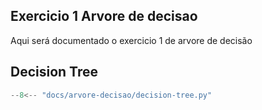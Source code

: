 ## Exercicio 1 Arvore de decisao 
Aqui será documentado o exercicio 1 de arvore de decisão

## Decision Tree
```python
--8<-- "docs/arvore-decisao/decision-tree.py"
```